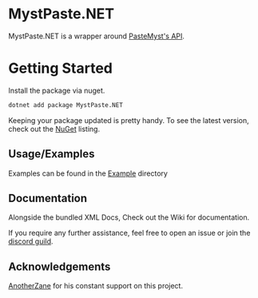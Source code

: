 
# MystPaste.NET

MystPaste.NET is a wrapper around [PasteMyst's API](https://paste.myst.rs/api-docs/index).

# Getting Started

Install the package via nuget.

```bash
dotnet add package MystPaste.NET
```

Keeping your package updated is pretty handy. To see the latest version, check out the [NuGet](https://www.nuget.org/packages/MystPaste.NET) listing.

## Usage/Examples

Examples can be found in the [Example](https://github.com/shift-eleven/MystPaste.NET/tree/main/MystPaste.NET.Example) directory 

  
## Documentation

Alongside the bundled XML Docs, Check out the Wiki for documentation.

If you require any further assistance, feel free to open an issue or join the [discord guild](https://discord.gg/uXhtH9ZbxN).

  
## Acknowledgements

[AnotherZane](https://github.com/AnotherZane) for his constant support on this project.
